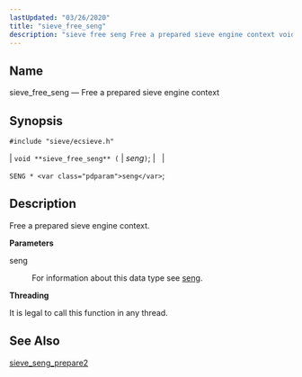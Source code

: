 ```yaml
---
lastUpdated: "03/26/2020"
title: "sieve_free_seng"
description: "sieve free seng Free a prepared sieve engine context void sieve free seng seng SENG seng Free a prepared sieve engine context seng For information about this data type see seng It is legal to call this function in any thread sieve seng prepare 2..."
---
```


<a name="apis.sieve_free_seng"></a> 
## Name

sieve_free_seng — Free a prepared sieve engine context

## Synopsis

`#include "sieve/ecsieve.h"`

| `void **sieve_free_seng** (` | <var class="pdparam">seng</var>`)`; |   |

`SENG * <var class="pdparam">seng</var>`;<a name="idp59957328"></a> 
## Description

Free a prepared sieve engine context.

**<a name="idp59958544"></a> Parameters**

<dl class="variablelist">

<dt>seng</dt>

<dd>

For information about this data type see [seng](/momentum/3/3-api/structs-seng).

</dd>

</dl>

**<a name="idp59962016"></a> Threading**

It is legal to call this function in any thread.

<a name="idp59963120"></a> 
## See Also

[sieve_seng_prepare2](/momentum/3/3-api/apis-sieve-seng-prepare-2)